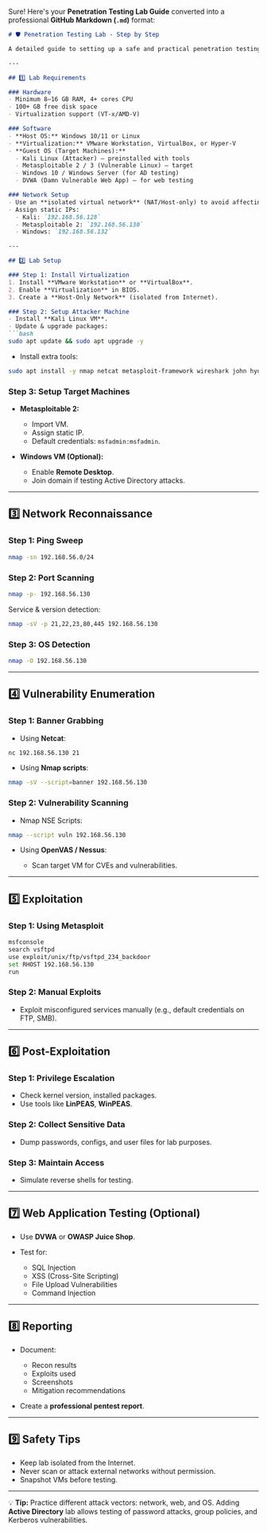 Sure! Here's your **Penetration Testing Lab Guide** converted into a professional **GitHub Markdown (`.md`)** format:

````markdown
# 🛡️ Penetration Testing Lab - Step by Step

A detailed guide to setting up a safe and practical penetration testing lab.

---

## 1️⃣ Lab Requirements

### Hardware
- Minimum 8–16 GB RAM, 4+ cores CPU
- 100+ GB free disk space
- Virtualization support (VT-x/AMD-V)

### Software
- **Host OS:** Windows 10/11 or Linux
- **Virtualization:** VMware Workstation, VirtualBox, or Hyper-V
- **Guest OS (Target Machines):**
  - Kali Linux (Attacker) – preinstalled with tools
  - Metasploitable 2 / 3 (Vulnerable Linux) – target
  - Windows 10 / Windows Server (for AD testing)
  - DVWA (Damn Vulnerable Web App) – for web testing

### Network Setup
- Use an **isolated virtual network** (NAT/Host-only) to avoid affecting your real network.
- Assign static IPs:
  - Kali: `192.168.56.128`
  - Metasploitable 2: `192.168.56.130`
  - Windows: `192.168.56.132`

---

## 2️⃣ Lab Setup

### Step 1: Install Virtualization
1. Install **VMware Workstation** or **VirtualBox**.
2. Enable **Virtualization** in BIOS.
3. Create a **Host-Only Network** (isolated from Internet).

### Step 2: Setup Attacker Machine
- Install **Kali Linux VM**.
- Update & upgrade packages:
```bash
sudo apt update && sudo apt upgrade -y
````

* Install extra tools:

```bash
sudo apt install -y nmap netcat metasploit-framework wireshark john hydra nikto
```

### Step 3: Setup Target Machines

* **Metasploitable 2:**

  * Import VM.
  * Assign static IP.
  * Default credentials: `msfadmin:msfadmin`.
* **Windows VM (Optional):**

  * Enable **Remote Desktop**.
  * Join domain if testing Active Directory attacks.

---

## 3️⃣ Network Reconnaissance

### Step 1: Ping Sweep

```bash
nmap -sn 192.168.56.0/24
```

### Step 2: Port Scanning

```bash
nmap -p- 192.168.56.130
```

Service & version detection:

```bash
nmap -sV -p 21,22,23,80,445 192.168.56.130
```

### Step 3: OS Detection

```bash
nmap -O 192.168.56.130
```

---

## 4️⃣ Vulnerability Enumeration

### Step 1: Banner Grabbing

* Using **Netcat**:

```bash
nc 192.168.56.130 21
```

* Using **Nmap scripts**:

```bash
nmap -sV --script=banner 192.168.56.130
```

### Step 2: Vulnerability Scanning

* Nmap NSE Scripts:

```bash
nmap --script vuln 192.168.56.130
```

* Using **OpenVAS / Nessus**:

  * Scan target VM for CVEs and vulnerabilities.

---

## 5️⃣ Exploitation

### Step 1: Using Metasploit

```bash
msfconsole
search vsftpd
use exploit/unix/ftp/vsftpd_234_backdoor
set RHOST 192.168.56.130
run
```

### Step 2: Manual Exploits

* Exploit misconfigured services manually (e.g., default credentials on FTP, SMB).

---

## 6️⃣ Post-Exploitation

### Step 1: Privilege Escalation

* Check kernel version, installed packages.
* Use tools like **LinPEAS**, **WinPEAS**.

### Step 2: Collect Sensitive Data

* Dump passwords, configs, and user files for lab purposes.

### Step 3: Maintain Access

* Simulate reverse shells for testing.

---

## 7️⃣ Web Application Testing (Optional)

* Use **DVWA** or **OWASP Juice Shop**.
* Test for:

  * SQL Injection
  * XSS (Cross-Site Scripting)
  * File Upload Vulnerabilities
  * Command Injection

---

## 8️⃣ Reporting

* Document:

  * Recon results
  * Exploits used
  * Screenshots
  * Mitigation recommendations
* Create a **professional pentest report**.

---

## 9️⃣ Safety Tips

* Keep lab isolated from the Internet.
* Never scan or attack external networks without permission.
* Snapshot VMs before testing.

---

💡 **Tip:** Practice different attack vectors: network, web, and OS. Adding **Active Directory** lab allows testing of password attacks, group policies, and Kerberos vulnerabilities.

```

